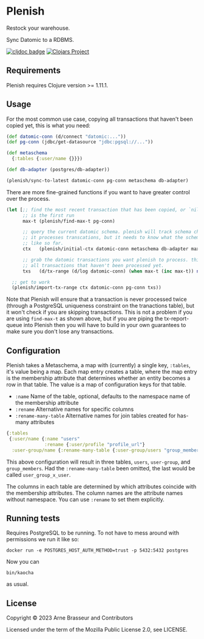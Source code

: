 # Plenish

Restock your warehouse.

Sync Datomic to a RDBMS.

<!-- badges -->
[![cljdoc badge](https://cljdoc.org/badge/com.lambdaisland/plenish)](https://cljdoc.org/d/com.lambdaisland/plenish) [![Clojars Project](https://img.shields.io/clojars/v/com.lambdaisland/plenish.svg)](https://clojars.org/com.lambdaisland/plenish)
<!-- /badges -->

## Requirements

Plenish requires Clojure version >= 1.11.1.

## Usage

For the most common use case, copying all transactions that haven't been copied
yet, this is what you need:

```clj
(def datomic-conn (d/connect "datomic:..."))
(def pg-conn (jdbc/get-datasource "jdbc:pgsql://..."))

(def metaschema
  {:tables {:user/name {}}})

(def db-adapter (postgres/db-adapter))

(plenish/sync-to-latest datomic-conn pg-conn metaschema db-adapter)
```

There are more fine-grained functions if you want to have greater control over
the process.

```clj
(let [;; find the most recent transaction that has been copied, or `nil` if this
      ;; is the first run
      max-t (plenish/find-max-t pg-conn)

      ;; query the current datomic schema. plenish will track schema changes as
      ;; it processes transcations, but it needs to know what the schema looks
      ;; like so far.
      ctx   (plenish/initial-ctx datomic-conn metaschema db-adapter max-t)

      ;; grab the datomic transactions you want plenish to process. this grabs
      ;; all transactions that haven't been processed yet.
      txs   (d/tx-range (d/log datomic-conn) (when max-t (inc max-t)) nil)]

  ;; get to work
  (plenish/import-tx-range ctx datomic-conn pg-conn txs))
```

Note that Plenish will ensure that a transaction is never processed twice
(through a PostgreSQL uniqueness constraint on the tranactions table), but it
won't check if you are skipping transactions. This is not a problem if you are
using `find-max-t` as shown above, but if you are piping the tx-report-queue
into Plenish then you will have to build in your own guarantees to make sure you
don't lose any transactions.

## Configuration

Plenish takes a Metaschema, a map with (currently) a single key, `:tables`, it's
value being a map. Each map entry creates a table, where the map entry is the
membership attribute that determines whether an entity becomes a row in that
table. The value is a map of configuration keys for that table.

- `:name` Name of the table, optional, defaults to the namespace name of the membership attribute
- `:rename` Alternative names for specific columns
- `:rename-many-table` Alternative names for join tables created for has-many attributes

```clj
{:tables
 {:user/name {:name "users"
              :rename {:user/profile "profile_url"}
  :user-group/name {:rename-many-table {:user-group/users "group_members"}}}}
```

This above configuration will result in three tables, `users`, `user-group`, and
`group_members`. Had the `:rename-many-table` been omitted, the last would be
called `user_group_x_user`.

The columns in each table are determined by which attributes coincide with the
membership attributes. The column names are the attribute names without
namespace. You can use `:rename` to set them explicitly.

## Running tests

Requires PostgreSQL to be running. To not have to mess around with permissions we run it like so:

```
docker run -e POSTGRES_HOST_AUTH_METHOD=trust -p 5432:5432 postgres
```

Now you can 

```
bin/kaocha
```

as usual.

## License

Copyright &copy; 2023 Arne Brasseur and Contributors

Licensed under the term of the Mozilla Public License 2.0, see LICENSE.
